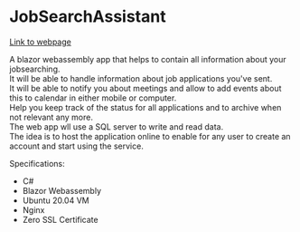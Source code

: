# JobSearchAssistant

[Link to webpage](https://jobsearchassistant.online)

A blazor webassembly app that helps to contain all information about your jobsearching.
<br/> 
It will be able to handle information about job applications you've sent. 
<br/> 
It will be able to notify you about meetings and allow to add events about this to calendar in either mobile or computer.
<br/> 
Help you keep track of the status for all applications and to archive when not relevant any more.
<br/> 
The web app wll use a SQL server to write and read data.
<br/> 
The idea is to host the application online to enable for any user to create an account and start using the service.

Specifications:
<Br /> 
- C#
- Blazor Webassembly
- Ubuntu 20.04 VM
- Nginx
- Zero SSL Certificate
